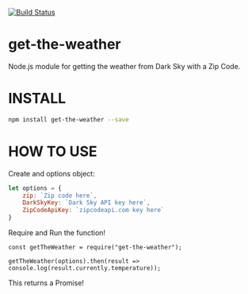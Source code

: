 [![Build Status](https://travis-ci.org/jasonericball/get-the-weather.svg?branch=master)](https://travis-ci.org/jasonericball/get-the-weather)
# get-the-weather #

Node.js module for getting the weather from Dark Sky with a Zip Code.

# INSTALL

```sh
npm install get-the-weather --save
```

# HOW TO USE

Create and options object:
```javascript
let options = {
    zip: `Zip code here`,
    DarkSkyKey: `Dark Sky API key here`,
    ZipCodeApiKey: `zipcodeapi.com key here`
}
```
Require and Run the function!

```javascipt
const getTheWeather = require("get-the-weather");

getTheWeather(options).then(result => console.log(result.currently.temperature));
```

This returns a Promise!
